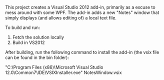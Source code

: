 This project creates a Visual Studio 2012 add-in, primarily as a excuse to mess around with some WPF.  The add-in adds a new "Notes" window that simply displays (and allows editing of) a local text file.

To build and run:
1) Fetch the solution locally
2) Build in VS2012

After building, run the following command to install the add-in (the vsix file can be found in the bin folder):

"C:\Program Files (x86)\Microsoft Visual Studio 12.0\Common7\IDE\VSIXInstaller.exe" NotesWindow.vsix

